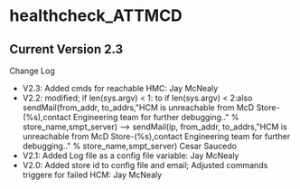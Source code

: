 # healthcheck_ATTMCD


## Current Version 2.3

Change Log 




* V2.3: Added cmds for reachable HMC: Jay McNealy
* V2.2: modified; if len(sys.argv) < 1: to if len(sys.argv) < 2:also
      sendMail(from_addr, to_addrs,"HCM is unreachable from McD Store-(%s),contact Engineering team for further debugging.." % store_name,smpt_server) --> sendMail(ip, from_addr, to_addrs,"HCM is unreachable from McD Store-(%s),contact Engineering team for further debugging.." % store_name,smpt_server)      Cesar Saucedo
* V2.1: Added Log file as a config file variable: Jay McNealy
* V2.0: Added store id to config file and email; Adjusted commands triggere for failed HCM: Jay McNealy